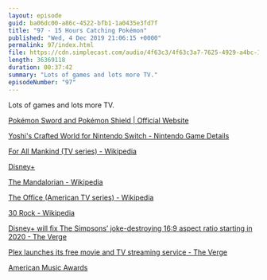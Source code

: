 ```yaml
---
layout: episode
guid: ba06dc00-a86c-4522-bfb1-1a0435e3fd7f
title: "97 - 15 Hours Catching Pokémon"
published: "Wed, 4 Dec 2019 21:06:15 +0000"
permalink: 97/index.html
file: https://cdn.simplecast.com/audio/4f63c3/4f63c3a7-7625-4929-a4bc-1ef4cdcbca06/78221526-ad8e-4a49-96d3-c517f7cc2f38/97-15-hours-catching-pokemon_tc.mp3?aid=rss_feed&feed=7Rzwf7P6
length: 36369118
duration: 00:37:42
summary: "Lots of games and lots more TV."
episodeNumber: "97"
---
```


Lots of games and lots more TV.

[Pokémon Sword and Pokémon Shield | Official Website](https://swordshield.pokemon.com/en-us/)

[Yoshi's Crafted World for Nintendo Switch - Nintendo Game Details](https://www.nintendo.com/games/detail/yoshis-crafted-world-switch/)

[For All Mankind (TV series) - Wikipedia](https://en.wikipedia.org/wiki/For_All_Mankind_(TV_series))

[Disney+](https://preview.disneyplus.com/uk)

[The Mandalorian - Wikipedia](https://en.wikipedia.org/wiki/The_Mandalorian)

[The Office (American TV series) - Wikipedia](https://en.wikipedia.org/wiki/The_Office_(American_TV_series))

[30 Rock - Wikipedia](https://en.wikipedia.org/wiki/30_Rock)

[Disney+ will fix The Simpsons’ joke-destroying 16:9 aspect ratio starting in 2020 - The Verge](https://www.theverge.com/2019/11/15/20967429/disney-plus-simpsons-feedback-older-episodes-original-aspect-ratio-2020)

[Plex launches its free movie and TV streaming service - The Verge](https://www.theverge.com/2019/12/4/20995123/plex-free-movies-tv-streaming-service-now-available-ads)

[American Music Awards](https://www.theamas.com/)
